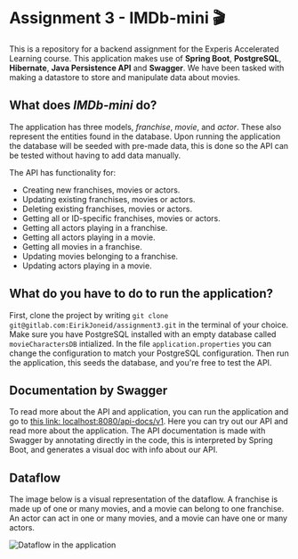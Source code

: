 # Assignment 3 - IMDb-mini 🎬

This is a repository for a backend assignment for the Experis Accelerated Learning course. This application makes use of
**Spring Boot**, **PostgreSQL**, **Hibernate**, **Java Persistence API** and **Swagger**. We have been tasked with making a datastore to store and manipulate data about movies. 

## What does _IMDb-mini_ do?

The application has three models, _franchise_, _movie_, and _actor_. These also represent the entities found in the 
database. Upon running the application the database will be seeded with pre-made data, this is done so the API
can be tested without having to add data manually. 

The API has functionality for:
- Creating new franchises, movies or actors.
- Updating existing franchises, movies or actors.
- Deleting existing franchises, movies or actors.
- Getting all or ID-specific franchises, movies or actors.
- Getting all actors playing in a franchise.
- Getting all actors playing in a movie.
- Getting all movies in a franchise.
- Updating movies belonging to a franchise.
- Updating actors playing in a movie.

## What do you have to do to run the application?

First, clone the project by writing `git clone git@gitlab.com:EirikJoneid/assignment3.git` in the terminal of
your choice. Make sure you have PostgreSQL installed with an empty database called `movieCharactersDB` intialized. In the file `application.properties` you can change the configuration to match your PostgreSQL configuration. Then run the application, this seeds the database, and you're free to test the API.

## Documentation by Swagger

To read more about the API and application, you can run the application and go to 
[this link: localhost:8080/api-docs/v1](http://localhost:8080/api-docs/v1). Here you can try out our API and read more 
about the application. The API documentation is made with Swagger by annotating directly in the code, this is interpreted
by Spring Boot, and generates a visual doc with info about our API.

## Dataflow
The image below is a visual representation of the dataflow. A franchise is made up of one or many movies, and a movie 
can belong to one franchise. An actor can act in one or many movies, and a movie can have one or many actors.

![Dataflow in the application](https://gitlab.com/EirikJoneid/assignment3/-/raw/master/dataflow.png)
